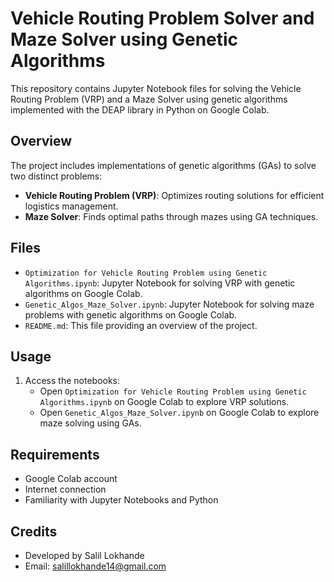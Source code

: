 # Vehicle Routing Problem Solver and Maze Solver using Genetic Algorithms

This repository contains Jupyter Notebook files for solving the Vehicle Routing Problem (VRP) and a Maze Solver using genetic algorithms implemented with the DEAP library in Python on Google Colab.

## Overview

The project includes implementations of genetic algorithms (GAs) to solve two distinct problems:
- **Vehicle Routing Problem (VRP)**: Optimizes routing solutions for efficient logistics management.
- **Maze Solver**: Finds optimal paths through mazes using GA techniques.

## Files

- `Optimization for Vehicle Routing Problem using Genetic Algorithms.ipynb`: Jupyter Notebook for solving VRP with genetic algorithms on Google Colab.
- `Genetic_Algos_Maze_Solver.ipynb`: Jupyter Notebook for solving maze problems with genetic algorithms on Google Colab.
- `README.md`: This file providing an overview of the project.

## Usage

1. Access the notebooks:
   - Open `Optimization for Vehicle Routing Problem using Genetic Algorithms.ipynb` on Google Colab to explore VRP solutions.
   - Open `Genetic_Algos_Maze_Solver.ipynb` on Google Colab to explore maze solving using GAs.

## Requirements

- Google Colab account
- Internet connection
- Familiarity with Jupyter Notebooks and Python

## Credits

- Developed by Salil Lokhande
- Email: salillokhande14@gmail.com

